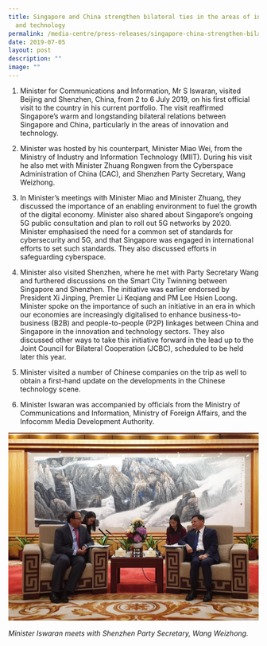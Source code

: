 ```yaml
---
title: Singapore and China strengthen bilateral ties in the areas of innovation
  and technology
permalink: /media-centre/press-releases/singapore-china-strengthen-bilateral-ties-in-innovation-and-technology/
date: 2019-07-05
layout: post
description: ""
image: ""
---
```

1. Minister for Communications and Information, Mr S Iswaran, visited Beijing and Shenzhen, China, from 2 to 6 July 2019, on his first official visit to the country in his current portfolio. The visit reaffirmed Singapore’s warm and longstanding bilateral relations between Singapore and China, particularly in the areas of innovation and technology.  
  
2. Minister was hosted by his counterpart, Minister Miao Wei, from the Ministry of Industry and Information Technology (MIIT). During his visit he also met with Minister Zhuang Rongwen from the Cyberspace Administration of China (CAC), and Shenzhen Party Secretary, Wang Weizhong.  
  
3. In Minister’s meetings with Minister Miao and Minister Zhuang, they discussed the importance of an enabling environment to fuel the growth of the digital economy. Minister also shared about Singapore’s ongoing 5G public consultation and plan to roll out 5G networks by 2020. Minister emphasised the need for a common set of standards for cybersecurity and 5G, and that Singapore was engaged in international efforts to set such standards. They also discussed efforts in safeguarding cyberspace.  
  
4. Minister also visited Shenzhen, where he met with Party Secretary Wang and furthered discussions on the Smart City Twinning between Singapore and Shenzhen. The initiative was earlier endorsed by President Xi Jinping, Premier Li Keqiang and PM Lee Hsien Loong. Minister spoke on the importance of such an initiative in an era in which our economies are increasingly digitalised to enhance business-to-business (B2B) and people-to-people (P2P) linkages between China and Singapore in the innovation and technology sectors. They also discussed other ways to take this initiative forward in the lead up to the Joint Council for Bilateral Cooperation (JCBC), scheduled to be held later this year.  
  
5. Minister visited a number of Chinese companies on the trip as well to obtain a first-hand update on the developments in the Chinese technology scene.  
  
6. Minister Iswaran was accompanied by officials from the Ministry of Communications and Information, Ministry of Foreign Affairs, and the Infocomm Media Development Authority.  
  
![](/images/Press%20Releases%202019/for%20media%20%20minister%20iswarans%20meeting%20with%20shenzhen%20party%20secretary%20wang%20weizhong.jpg)

*Minister Iswaran meets with Shenzhen Party Secretary, Wang Weizhong.*